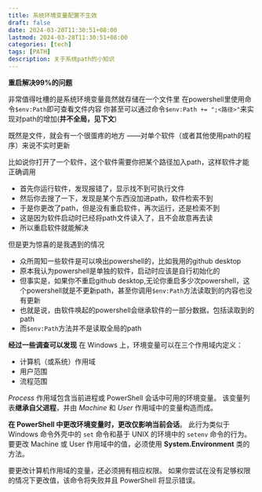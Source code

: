 ```yaml
---
title: 系统环境变量配置不生效
draft: false
date: 2024-03-28T11:30:51+08:00
lastmod: 2024-03-28T11:30:51+08:00
categories: [tech]
tags: [PATH]
description: 关于系统path的小知识
---
```


**重启解决99%的问题**

非常值得吐槽的是系统环境变量竟然就存储在一个文件里
在powershell里使用命令`$env:Path`即可查看文件内容
你甚至可以通过命令`$env:Path += ";<路径>"`来实现对path的增加(**并不全局，见下文**)

既然是文件，就会有一个很蛋疼的地方
	——对单个软件（或者其他使用path的程序）来说不实时更新

比如说你打开了一个软件，这个软件需要你把某个路径加入path，这样软件才能正确调用
* 首先你运行软件，发现报错了，显示找不到可执行文件
* 然后你去搜了一下，发现是某个东西没加进path，软件检索不到
* 于是你更改了path，但是没有重启软件，再次运行，还是检索不到
* 这是因为软件启动时已经将path文件读入了，且不会故意再去读
* 所以重启软件就能解决

但是更为惊喜的是我遇到的情况
* 众所周知一些软件是可以唤出powershell的，比如我用的github desktop
* 原本我认为powershell是单独的软件，启动时应该是自行初始化的
* 但事实是，如果你不重启github desktop,无论你重启多少次powershell，这个powershell就是不更新path，甚至你调用`$env:Path`方法读取到的内容也没有更新
* 也就是说，由软件唤起的powershell会继承软件的一部分数据，包括读取到的path
* 而`$env:Path`方法并不是读取全局的path

**经过一些调查可以发现**
在 Windows 上，环境变量可以在三个作用域内定义：

- 计算机（或系统）作用域
- 用户范围
- 流程范围

_Process_ 作用域包含当前进程或 PowerShell 会话中可用的环境变量。 该变量列表**继承自父进程**，并由 _Machine_ 和 _User_ 作用域中的变量构造而成。

**在 PowerShell 中更改环境变量时，更改仅影响当前会话**。 此行为类似于 Windows 命令外壳中的 `set` 命令和基于 UNIX 的环境中的 `setenv` 命令的行为。 要更改 Machine 或 User 作用域中的值，必须使用 **System.Environment** 类的方法。

要更改计算机作用域的变量，还必须拥有相应权限。 如果你尝试在没有足够权限的情况下更改值，该命令将失败并且 PowerShell 将显示错误。
